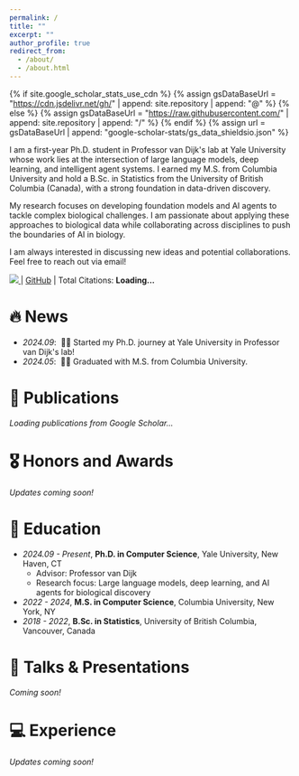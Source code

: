 ```yaml
---
permalink: /
title: ""
excerpt: ""
author_profile: true
redirect_from: 
  - /about/
  - /about.html
---
```


{% if site.google_scholar_stats_use_cdn %}
{% assign gsDataBaseUrl = "https://cdn.jsdelivr.net/gh/" | append: site.repository | append: "@" %}
{% else %}
{% assign gsDataBaseUrl = "https://raw.githubusercontent.com/" | append: site.repository | append: "/" %}
{% endif %}
{% assign url = gsDataBaseUrl | append: "google-scholar-stats/gs_data_shieldsio.json" %}

<span class='anchor' id='about-me'></span>

I am a first-year Ph.D. student in Professor van Dijk's lab at Yale University whose work lies at the intersection of large language models, deep learning, and intelligent agent systems. I earned my M.S. from Columbia University and hold a B.Sc. in Statistics from the University of British Columbia (Canada), with a strong foundation in data-driven discovery. 

My research focuses on developing foundation models and AI agents to tackle complex biological challenges. I am passionate about applying these approaches to biological data while collaborating across disciplines to push the boundaries of AI in biology.

I am always interested in discussing new ideas and potential collaborations. Feel free to reach out via email!

<a href='https://scholar.google.com/citations?user=pez-fEUAAAAJ&hl=en'>
  <img src="https://img.shields.io/endpoint?url={{ url | url_encode }}&logo=Google%20Scholar&labelColor=f6f6f6&color=9cf&style=flat&label=citations">
</a> | 
<a href='https://github.com/harrysyz99'>GitHub</a> | 
Total Citations: <strong><span id='total_cit'>Loading...</span></strong>


# 🔥 News
- *2024.09*: &nbsp;🎉🎉 Started my Ph.D. journey at Yale University in Professor van Dijk's lab!
- *2024.05*: &nbsp;🎉🎉 Graduated with M.S. from Columbia University. 

# 📝 Publications 

<div id="publications-container">
  <p><em>Loading publications from Google Scholar...</em></p>
</div>

<script>
document.addEventListener('DOMContentLoaded', function() {
    {% if site.google_scholar_stats_use_cdn %}
    var gsDataBaseUrl = 'https://cdn.jsdelivr.net/gh/{{ site.repository }}@'
    {% else %}
    var gsDataBaseUrl = 'https://raw.githubusercontent.com/{{ site.repository }}/'
    {% endif %}
    
    fetch(gsDataBaseUrl + 'google-scholar-stats/gs_data.json')
        .then(response => response.json())
        .then(data => {
            var container = document.getElementById('publications-container');
            container.innerHTML = ''; // Clear loading message
            
            // Update total citations in the about section
            var totalCitElement = document.getElementById('total_cit');
            if (totalCitElement) {
                totalCitElement.innerHTML = data.citedby || '0';
            }
            
            // Get publications and sort by year (newest first)
            var pubs = Object.values(data.publications || {});
            pubs.sort((a, b) => (b.bib.pub_year || 0) - (a.bib.pub_year || 0));
            
            if (pubs.length === 0) {
                container.innerHTML = '<p><em>No publications found yet. Publications will appear here once they are indexed by Google Scholar.</em></p>';
                return;
            }
            
            // Group publications by year
            var pubsByYear = {};
            pubs.forEach(pub => {
                var year = pub.bib.pub_year || 'In Press';
                if (!pubsByYear[year]) pubsByYear[year] = [];
                pubsByYear[year].push(pub);
            });
            
            // Display publications by year
            Object.keys(pubsByYear).sort((a, b) => {
                if (a === 'In Press') return -1;
                if (b === 'In Press') return 1;
                return b - a;
            }).forEach(year => {
                var yearSection = document.createElement('div');
                yearSection.className = 'publication-year-section';
                yearSection.innerHTML = '<h3 style="margin-top: 1.5em;">' + year + '</h3>';
                
                pubsByYear[year].forEach((pub, index) => {
                    var pubDiv = document.createElement('div');
                    pubDiv.className = 'publication-item';
                    pubDiv.style.marginBottom = '1.5em';
                    
                    // Build authors string with your name in bold
                    var authors = pub.bib.author || '';
                    authors = authors.replace(/Shiyang Zhang/gi, '<strong>Shiyang Zhang</strong>');
                    
                    var pubHtml = '<p>';
                    pubHtml += (index + 1) + '. ';
                    pubHtml += authors + '. ';
                    pubHtml += '"<a href="' + (pub.pub_url || '#') + '" target="_blank">' + pub.bib.title + '</a>." ';
                    
                    if (pub.bib.venue) {
                        pubHtml += '<em>' + pub.bib.venue + '</em>';
                        if (pub.bib.volume) pubHtml += ', ' + pub.bib.volume;
                        if (pub.bib.number) pubHtml += '(' + pub.bib.number + ')';
                        if (pub.bib.pages) pubHtml += ', pp. ' + pub.bib.pages;
                        pubHtml += '. ';
                    }
                    
                    if (pub.num_citations > 0) {
                        pubHtml += '<span style="color: #666;">Citations: ' + pub.num_citations + '</span>';
                    }
                    
                    pubHtml += '</p>';
                    pubDiv.innerHTML = pubHtml;
                    yearSection.appendChild(pubDiv);
                });
                
                container.appendChild(yearSection);
            });
            
            // Add total publications count
            var summary = document.createElement('p');
            summary.style.marginTop = '2em';
            summary.style.fontStyle = 'italic';
            summary.innerHTML = 'Total publications: ' + pubs.length + ' | Total citations: ' + (data.citedby || 0);
            container.appendChild(summary);
        })
        .catch(error => {
            console.error('Error fetching Google Scholar data:', error);
            var container = document.getElementById('publications-container');
            container.innerHTML = '<p><em>Publications data is being generated. Please check back in a few minutes after the GitHub Action completes.</em></p>';
        });
});
</script>

# 🎖 Honors and Awards
*Updates coming soon!* 

# 📖 Education
- *2024.09 - Present*, **Ph.D. in Computer Science**, Yale University, New Haven, CT
  - Advisor: Professor van Dijk
  - Research focus: Large language models, deep learning, and AI agents for biological discovery
- *2022 - 2024*, **M.S. in Computer Science**, Columbia University, New York, NY
- *2018 - 2022*, **B.Sc. in Statistics**, University of British Columbia, Vancouver, Canada 

# 💬 Talks & Presentations
*Coming soon!*

# 💻 Experience
*Updates coming soon!*